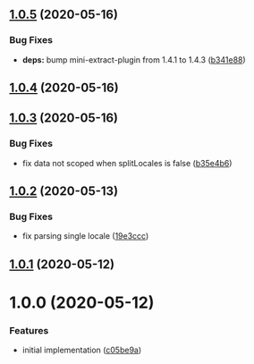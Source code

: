 ## [1.0.5](https://github.com/JuroOravec/mini-i18n-extract-plugin/compare/v1.0.4...v1.0.5) (2020-05-16)


### Bug Fixes

* **deps:** bump mini-extract-plugin from 1.4.1 to 1.4.3 ([b341e88](https://github.com/JuroOravec/mini-i18n-extract-plugin/commit/b341e881135e39e7cfe9e17dffd4cb0ff88ae55d))

## [1.0.4](https://github.com/JuroOravec/mini-i18n-extract-plugin/compare/v1.0.3...v1.0.4) (2020-05-16)

## [1.0.3](https://github.com/JuroOravec/mini-i18n-extract-plugin/compare/v1.0.2...v1.0.3) (2020-05-16)


### Bug Fixes

* fix data not scoped when splitLocales is false ([b35e4b6](https://github.com/JuroOravec/mini-i18n-extract-plugin/commit/b35e4b65a217aeae18bf8c78861397ff1c7769b4))

## [1.0.2](https://github.com/JuroOravec/mini-i18n-extract-plugin/compare/v1.0.1...v1.0.2) (2020-05-13)


### Bug Fixes

* fix parsing single locale ([19e3ccc](https://github.com/JuroOravec/mini-i18n-extract-plugin/commit/19e3ccc400de4b26b6d194bd1e9fd5d55c605e89))

## [1.0.1](https://github.com/JuroOravec/mini-i18n-extract-plugin/compare/v1.0.0...v1.0.1) (2020-05-12)

# 1.0.0 (2020-05-12)


### Features

* initial implementation ([c05be9a](https://github.com/JuroOravec/mini-i18n-extract-plugin/commit/c05be9a7a9a7ce477baa0a5a5f648bf7ac91234c))
